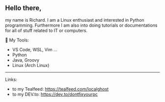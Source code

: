 ## Hello there,

my name is Richard. I am a Linux enthusiast and interested in Python programming. Furthermore I am also into doing tutorials or documentations for all
of stuff related to IT or computers.
  
 :vhs: My Tools:
  - VS Code, WSL, Vim ...
  - Python 
  - Java, Groovy
  - Linux (Arch Linux)
  
---
 Links: 
  - to my Tealfeed: https://tealfeed.com/localghost
  - to my DEV.to: https://dev.to/dontfixyourpc
